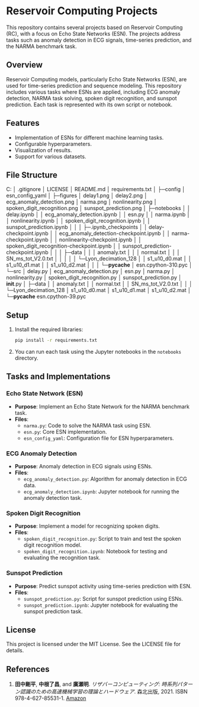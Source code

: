 # Reservoir Computing Projects

This repository contains several projects based on Reservoir Computing (RC), with a focus on Echo State Networks (ESN). The projects address tasks such as anomaly detection in ECG signals, time-series prediction, and the NARMA benchmark task.

## Overview

Reservoir Computing models, particularly Echo State Networks (ESN), are used for time-series prediction and sequence modeling. This repository includes various tasks where ESNs are applied, including ECG anomaly detection, NARMA task solving, spoken digit recognition, and sunspot prediction. Each task is represented with its own script or notebook.

## Features

- Implementation of ESNs for different machine learning tasks.
- Configurable hyperparameters.
- Visualization of results.
- Support for various datasets.

## File Structure

C:
│  .gitignore
│  LICENSE
│  README.md
│  requirements.txt
│
├─config
│      esn_config_yaml
│
├─figures
│      delay1.png
│      delay2.png
│      ecg_anomaly_detection.png
│      narma.png
│      nonlinearity.png
│      spoken_digit_recognition.png
│      sunspot_prediction.png
│
├─notebooks
│  │  delay.ipynb
│  │  ecg_anomaly_detection.ipynb
│  │  esn.py
│  │  narma.ipynb
│  │  nonlinearity.ipynb
│  │  spoken_digit_recognition.ipynb
│  │  sunspot_prediction.ipynb
│  │
│  ├─.ipynb_checkpoints
│  │      delay-checkpoint.ipynb
│  │      ecg_anomaly_detection-checkpoint.ipynb
│  │      narma-checkpoint.ipynb
│  │      nonlinearity-checkpoint.ipynb
│  │      spoken_digit_recognition-checkpoint.ipynb
│  │      sunspot_prediction-checkpoint.ipynb
│  │
│  ├─data
│  │  │  anomaly.txt
│  │  │  normal.txt
│  │  │  SN_ms_tot_V2.0.txt
│  │  │
│  │  └─Lyon_decimation_128
│  │          s1_u10_d0.mat
│  │          s1_u10_d1.mat
│  │          s1_u10_d2.mat
│  │
│  └─__pycache__
│          esn.cpython-310.pyc
│
└─src
    │  delay.py
    │  ecg_anomaly_detection.py
    │  esn.py
    │  narma.py
    │  nonlinearity.py
    │  spoken_digit_recognition.py
    │  sunspot_prediction.py
    │  __init__.py
    │
    ├─data
    │  │  anomaly.txt
    │  │  normal.txt
    │  │  SN_ms_tot_V2.0.txt
    │  │
    │  └─Lyon_decimation_128
    │          s1_u10_d0.mat
    │          s1_u10_d1.mat
    │          s1_u10_d2.mat
    │
    └─__pycache__
            esn.cpython-39.pyc


## Setup

1. Install the required libraries:

    ```bash
    pip install -r requirements.txt
    ```

2. You can run each task using the Jupyter notebooks in the `notebooks` directory.

## Tasks and Implementations

### Echo State Network (ESN)

- **Purpose**: Implement an Echo State Network for the NARMA benchmark task.
- **Files**: 
    - `narma.py`: Code to solve the NARMA task using ESN.
    - `esn.py`: Core ESN implementation.
    - `esn_config_yaml`: Configuration file for ESN hyperparameters.

### ECG Anomaly Detection

- **Purpose**: Anomaly detection in ECG signals using ESNs.
- **Files**: 
    - `ecg_anomaly_detection.py`: Algorithm for anomaly detection in ECG data.
    - `ecg_anomaly_detection.ipynb`: Jupyter notebook for running the anomaly detection task.

### Spoken Digit Recognition

- **Purpose**: Implement a model for recognizing spoken digits.
- **Files**: 
    - `spoken_digit_recognition.py`: Script to train and test the spoken digit recognition model.
    - `spoken_digit_recognition.ipynb`: Notebook for testing and evaluating the recognition task.

### Sunspot Prediction

- **Purpose**: Predict sunspot activity using time-series prediction with ESN.
- **Files**: 
    - `sunspot_prediction.py`: Script for sunspot prediction using ESNs.
    - `sunspot_prediction.ipynb`: Jupyter notebook for evaluating the sunspot prediction task.

## License

This project is licensed under the MIT License. See the LICENSE file for details.

## References

1. **田中剛平**, **中根了昌**, and **廣瀬明**. *リザバーコンピューティング: 時系列パターン認識のための高速機械学習の理論とハードウェア*. 森北出版, 2021. ISBN 978-4-627-85531-1. [Amazon](https://www.amazon.co.jp/dp/4627855311)